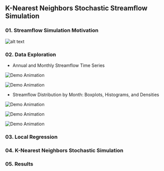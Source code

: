 ## K-Nearest Neighbors Stochastic Streamflow Simulation

### 01. Streamflow Simulation Motivation 

![alt text](http://url/to/img.png)

### 02. Data Exploration

* Annual and Monthly Streamflow Time Series

![Demo Animation](../plots/plotWY.png?raw=true)

![Demo Animation](../plots/plotMNF.png?raw=true)

* Streamflow Distribution by Month: Boxplots, Histograms, and Densities

![Demo Animation](../plots/plotBplot.png?raw=true)

![Demo Animation](../plots/plotHist.png?raw=true)

![Demo Animation](../plots/plotDen.png?raw=true)

### 03. Local Regression

### 04. K-Nearest Neighbors Stochastic Simulation

### 05. Results
